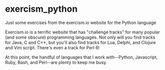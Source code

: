 # exercism_python

Just some exercises from the exercism.io website for the Python language


Exercism.io is a terrific website that has "challenge tracks" for many popular (and some obscure) programming
languages.  Not only will you find tracks for Java, C and C++, but you'll also find tracks for Lua, Delphi, and
Clojure and Vim script.  There's even a track for Perl 6!  

At this point, the handful of languages that I work with--Python, Javascript, Ruby, Bash, and Perl--are plenty to
keep me busy.  
